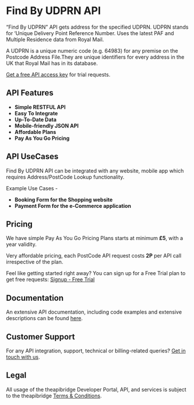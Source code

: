 # Find By UDPRN API

“Find By UDPRN” API gets address for the specified UDPRN. UDPRN stands for ‘Unique Delivery Point Reference Number. Uses the latest PAF and Multiple Residence data from Royal Mail. 

A UDPRN is a unique numeric code (e.g. 64983) for any premise on the Postcode Address File.They are unique identifiers for every address in the UK that Royal Mail has in its database.

[Get a free API access key](https://www.theapibridge.com/signup) for trial requests.

## API Features
* **Simple RESTFUL API**
* **Easy To Integrate**
* **Up-To-Date Data**
* **Mobile-friendly JSON API**
* **Affordable Plans**
* **Pay As You Go Pricing**

## API UseCases
Find By UDPRN API can be integrated with any website, mobile app which requires Address/PostCode Lookup functionality.

Example Use Cases -

* **Booking Form for the Shopping website**
* **Payment Form for the e-Commerce application**

## Pricing
We have simple Pay As You Go Pricing Plans starts at minimum **£5**, with a year validity.

Very affordable pricing, each PostCode API request costs **2P** per API call irrespective of the plan.

Feel like getting started right away? You can sign up for a Free Trial plan to get free requests: [Signup - Free Trial](https://www.theapibridge.com/signup)

## Documentation
An extensive API documentation, including code examples and extensive descriptions can be found [here](https://www.theapibridge.com/docs/findbyudprn).

## Customer Support
For any API integration, support, technical or billing-related queries? [Get in touch with us](mailto:hello@theapibridge.com).

## Legal
All usage of the theapibridge Developer Portal, API, and services is subject to the theapibridge [Terms & Conditions](https://www.theapibridge.com/legal/terms-of-service).
